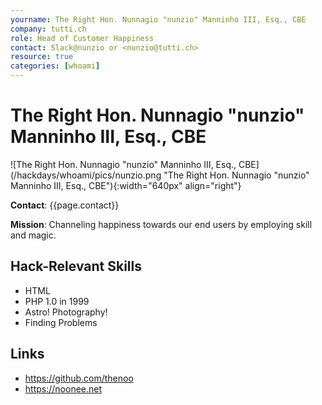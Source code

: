 ```yaml
---
yourname: The Right Hon. Nunnagio "nunzio" Manninho III, Esq., CBE
company: tutti.ch
role: Head of Customer Happiness
contact: Slack@nunzio or <nunzio@tutti.ch>
resource: true
categories: [whoami]
---
```


# The Right Hon. Nunnagio "nunzio" Manninho III, Esq., CBE

![The Right Hon. Nunnagio "nunzio" Manninho III, Esq., CBE](/hackdays/whoami/pics/nunzio.png "The Right Hon. Nunnagio "nunzio" Manninho III, Esq., CBE"){:width="640px" align="right"}

**Contact**: {{page.contact}}

**Mission**: Channeling happiness towards our end users by employing skill and magic.

## Hack-Relevant Skills

- HTML
- PHP 1.0 in 1999
- Astro! Photography!
- Finding Problems

## Links

- <https://github.com/thenoo>
- <https://noonee.net>
